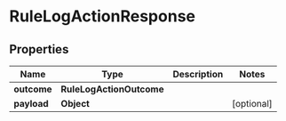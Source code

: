 

# RuleLogActionResponse


## Properties

| Name | Type | Description | Notes |
|------------ | ------------- | ------------- | -------------|
|**outcome** | **RuleLogActionOutcome** |  |  |
|**payload** | **Object** |  |  [optional] |



